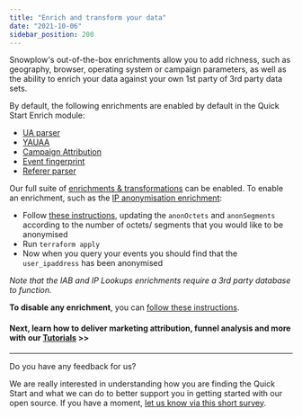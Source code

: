 ```yaml
---
title: "Enrich and transform your data"
date: "2021-10-06"
sidebar_position: 200
---
```


Snowplow's out-of-the-box enrichments allow you to add richness, such as geography, browser, operating system or campaign parameters, as well as the ability to enrich your data against your own 1st party of 3rd party data sets.

By default, the following enrichments are enabled by default in the Quick Start Enrich module:

- [UA parser](/docs/enriching-your-data/available-enrichments/ua-parser-enrichment.md)
- [YAUAA](/docs/enriching-your-data/available-enrichments/yauaa-enrichment.md) 
- [Campaign Attribution](/docs/enriching-your-data/available-enrichments/campaign-attribution-enrichment.md)
- [Event fingerprint](/docs/enriching-your-data/available-enrichments/event-fingerprint-enrichment.md) 
- [Referer parser](/docs/enriching-your-data/available-enrichments/referrer-parser-enrichment.md)

Our full suite of [enrichments & transformations](/docs/enriching-your-data/available-enrichments/index.md) can be enabled. To enable an enrichment, such as the [IP anonymisation enrichment](/docs/enriching-your-data/available-enrichments/ip-anonymization-enrichment.md):

- Follow [these instructions](https://github.com/snowplow-devops/terraform-aws-enrich-kinesis-ec2#inserting-custom-enrichments), updating the `anonOctets` and `anonSegments` according to the number of octets/ segments that you would like to be anonymised
- Run `terraform apply`
- Now when you query your events you should find that the `user_ipaddress` has been anonymised

_Note that the IAB and IP Lookups enrichments require a 3rd party database to function._ 

**To disable any enrichment**, you can [follow these instructions](https://github.com/snowplow-devops/terraform-aws-enrich-kinesis-ec2#disabling-default-enrichments).

#### Next, learn how to deliver marketing attribution, funnel analysis and more with our [Tutorials](/docs/open-source-quick-start/further-exploration/tutorials.md) >>

* * *

Do you have any feedback for us?

We are really interested in understanding how you are finding the Quick Start and what we can do to better support you in getting started with our open source. If you have a moment, [let us know via this short survey](https://forms.gle/rKEqpFxwTfLjhQzR6).
